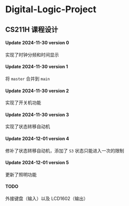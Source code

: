 # Digital-Logic-Project

## CS211H 课程设计

#### Update 2024-11-30 version 0

实现了时钟分频和时间显示

#### Update 2024-11-30 version 1

将 ```master``` 合并到 ```main``` 

#### Update 2024-11-30 version 2

实现了开关机功能

#### Update 2024-11-30 version 3

实现了状态转移自动机

#### Update 2024-12-01 version 4

修补了状态转移自动机，添加了 ```S3``` 状态只能进入一次的限制

#### Update 2024-12-01 version 5

更新了照明功能

#### TODO 

外接键盘（输入）以及 LCD1602（输出）